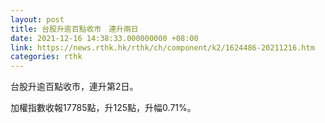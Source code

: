 ```yaml
---
layout: post
title: 台股升逾百點收市　連升兩日
date: 2021-12-16 14:38:33.000000000 +08:00
link: https://news.rthk.hk/rthk/ch/component/k2/1624486-20211216.htm
categories: rthk
---
```


台股升逾百點收市，連升第2日。

加權指數收報17785點，升125點，升幅0.71%。
